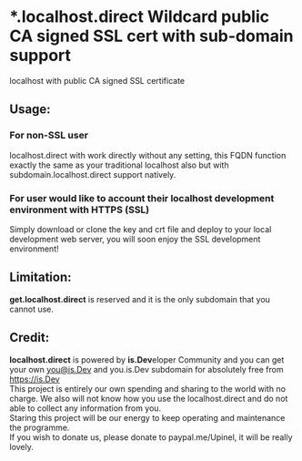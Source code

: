 # *.localhost.direct Wildcard public CA signed SSL cert with sub-domain support
localhost with public CA signed SSL certificate

## Usage:  
### For non-SSL user

localhost.direct with work directly without any setting, this FQDN function exactly the same as your traditional localhost also but with subdomain.localhost.direct support natively.


###  For user would like to account their localhost development environment with HTTPS (SSL)  

Simply download or clone the key and crt file and deploy to your local development web server, you will soon enjoy the SSL development environment!

## Limitation:
**get.localhost.direct** is reserved and it is the only subdomain that you cannot use.

## Credit:
**localhost.direct** is powered by **is.Dev**eloper Community and you can get your own you@is.Dev and you.is.Dev subdomain for absolutely free from https://is.Dev  
This project is entirely our own spending and sharing to the world with no charge. We also will not know how you use the localhost.direct and do not able to collect any information from you.  
Staring this project will be our energy to keep operating and maintenance the programme.  
If you wish to donate us, please donate to paypal.me/Upinel, it will be really lovely.
